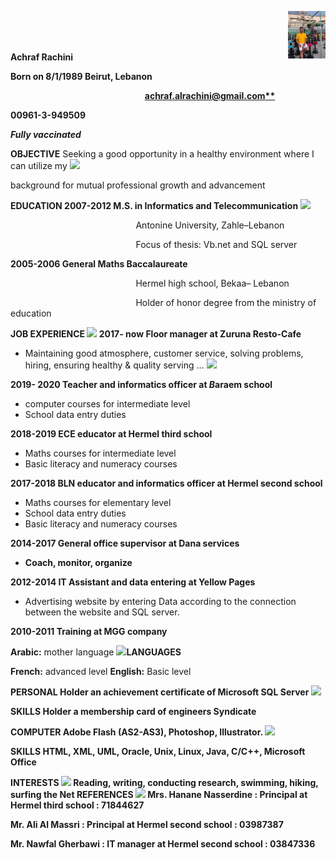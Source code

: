 <img align="right" width="12%" src="./img.jpeg"/><br><br><br>

**Achraf Rachini** 

**Born on 8/1/1989 Beirut, Lebanon** 

`                              `**[ achraf.alrachini@gmail.com** ](mailto:achraf.alrachini@gmail.com)**

**00961-3-949509** 

***Fully vaccinated*** 

**OBJECTIVE** Seeking  a  good  opportunity  in  a  healthy  environment  where  I  can  utilize  my ![](Aspose.Words.401c7841-fa4b-41c8-ae89-515f55dbaf82.001.png)

background for mutual professional growth and advancement 

**EDUCATION 2007-2012 M.S. in Informatics and Telecommunication**  ![](Aspose.Words.401c7841-fa4b-41c8-ae89-515f55dbaf82.002.png)

`                            `Antonine University, Zahle–Lebanon 

`                            `Focus of thesis: Vb.net and SQL server 

**2005-2006 General Maths Baccalaureate** 

`                            `Hermel high school, Bekaa– Lebanon 

`                            `Holder of honor degree from the ministry of education 

**JOB EXPERIENCE ![](Aspose.Words.401c7841-fa4b-41c8-ae89-515f55dbaf82.003.png) 2017- now Floor manager at Zuruna Resto-Cafe** 

- Maintaining good atmosphere, customer service, solving problems,  hiring, ensuring healthy & quality serving …  ![](Aspose.Words.401c7841-fa4b-41c8-ae89-515f55dbaf82.004.png)

**2019- 2020 Teacher and informatics officer at *B*araem school**

- computer courses for intermediate level 
- School data entry duties 

**2018-2019 ECE educator at Hermel third school**

- Maths courses for intermediate level 
- Basic literacy and numeracy courses 

**2017-2018 BLN educator and informatics officer at Hermel second school** 

- Maths courses for elementary level  
- School data entry duties 
- Basic literacy and numeracy courses 

**2014-2017 General office supervisor at Dana services** 

- **Coach, monitor, organize** 

**2012-2014 IT Assistant and data entering at Yellow Pages** 

- Advertising website by entering Data according to the connection between the website and SQL server. 

**2010-2011            Training at MGG company** 

**Arabic:** mother language ![](Aspose.Words.401c7841-fa4b-41c8-ae89-515f55dbaf82.005.png)**LANGUAGES**

**French:** advanced level **English:** Basic level 

**PERSONAL  Holder an achievement certificate of Microsoft SQL Server ![](Aspose.Words.401c7841-fa4b-41c8-ae89-515f55dbaf82.006.png)**

**SKILLS Holder a membership card of engineers Syndicate** 

**COMPUTER  Adobe Flash (AS2-AS3), Photoshop, Illustrator. ![](Aspose.Words.401c7841-fa4b-41c8-ae89-515f55dbaf82.007.png)**

**SKILLS HTML, XML, UML, Oracle, Unix, Linux, Java, C/C++, Microsoft Office** 

**INTERESTS ![](Aspose.Words.401c7841-fa4b-41c8-ae89-515f55dbaf82.008.png) Reading, writing, conducting research, swimming, hiking, surfing the Net REFERENCES ![](Aspose.Words.401c7841-fa4b-41c8-ae89-515f55dbaf82.008.png) Mrs. Hanane Nasserdine : Principal at Hermel third school : 71844627** 

**Mr. Ali Al Massri : Principal at Hermel second school : 03987387** 

**Mr. Nawfal Gherbawi : IT manager at Hermel second school : 03847336** 
